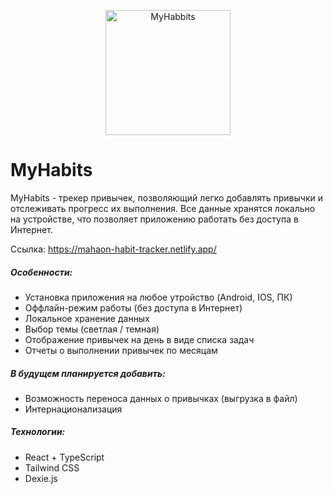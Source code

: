 <p align="center">
<img src="https://i.ibb.co/VMR0G9t/calendar-1.png" width=200 alt="MyHabbits" border="0">
</p>

# MyHabits

MyHabits - трекер привычек, позволяющий легко добавлять привычки и отслеживать прогресс их выполнения. 
Все данные хранятся локально на устройстве, что позволяет приложению работать без доступа в Интернет.

Ссылка: https://mahaon-habit-tracker.netlify.app/

##### Особенности:
- Установка приложения на любое утройство (Android, IOS, ПК)
- Оффлайн-режим работы (без доступа в Интернет)
- Локальное хранение данных
- Выбор темы (светлая / темная)
- Отображение привычек на день в виде списка задач
- Отчеты о выполнении привычек по месяцам 


##### В будущем планируется добавить:
- Возможность переноса данных о привычках (выгрузка в файл)
- Интернационализация

##### Технологии:
- React + TypeScript
- Tailwind CSS
- Dexie.js
